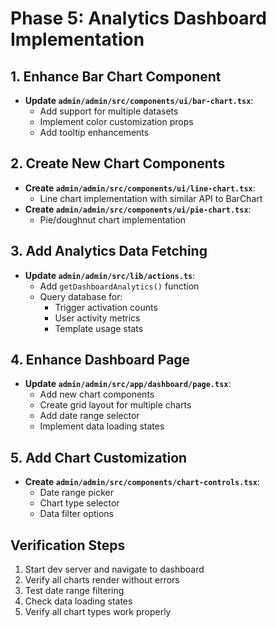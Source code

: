 # Phase 5: Analytics Dashboard Implementation

## 1. Enhance Bar Chart Component
- **Update `admin/admin/src/components/ui/bar-chart.tsx`**:
  - Add support for multiple datasets
  - Implement color customization props
  - Add tooltip enhancements

## 2. Create New Chart Components
- **Create `admin/admin/src/components/ui/line-chart.tsx`**:
  - Line chart implementation with similar API to BarChart
- **Create `admin/admin/src/components/ui/pie-chart.tsx`**:
  - Pie/doughnut chart implementation

## 3. Add Analytics Data Fetching
- **Update `admin/admin/src/lib/actions.ts`**:
  - Add `getDashboardAnalytics()` function
  - Query database for:
    - Trigger activation counts
    - User activity metrics
    - Template usage stats

## 4. Enhance Dashboard Page
- **Update `admin/admin/src/app/dashboard/page.tsx`**:
  - Add new chart components
  - Create grid layout for multiple charts
  - Add date range selector
  - Implement data loading states

## 5. Add Chart Customization
- **Create `admin/admin/src/components/chart-controls.tsx`**:
  - Date range picker
  - Chart type selector
  - Data filter options

## Verification Steps
1. Start dev server and navigate to dashboard
2. Verify all charts render without errors
3. Test date range filtering
4. Check data loading states
5. Verify all chart types work properly